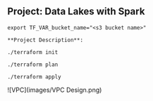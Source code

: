 
## Project: Data Lakes with Spark 



```
export TF_VAR_bucket_name="<s3 bucket name>"

**Project Description**: 

./terraform init

./terraform plan

./terraform apply
```

![VPC](images/VPC Design.png)
